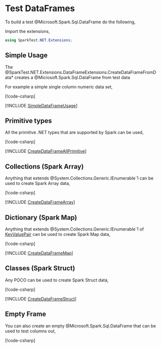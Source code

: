 # Test DataFrames

To build a test @Microsoft.Spark.Sql.DataFrame do the following,

Import the extensions,

```csharp
using SparkTest.NET.Extensions;
```

## Simple Usage

The @SparkTest.NET.Extensions.DataFrameExtensions.CreateDataFrameFromData*
creates a @Microsoft.Spark.Sql.DataFrame from test data

For example a simple single column numeric data set,

[!code-csharp[](../../SparkTest.NET.Tests/DataFrameExtensionTests.cs#SimpleDataFrameUsage)]

[!INCLUDE [SimpleDataFrameUsage](../../SparkTest.NET.Tests/__examples__/DataFrameExtensionTests.Case1.md)]

## Primitive types

All the primitive .NET types that are supported by Spark can be used,

[!code-csharp[](../../SparkTest.NET.Tests/DataFrameExtensionTests.cs#CreateDataFrameAllPrimitive)]

[!INCLUDE [CreateDataFrameAllPrimitive](../../SparkTest.NET.Tests/__examples__/DataFrameExtensionTests.Case2.md)]

## Collections (Spark Array)

Anything that extends @System.Collections.Generic.IEnumerable`1 can be used to
create Spark Array data,

[!code-csharp[](../../SparkTest.NET.Tests/DataFrameExtensionTests.cs#CreateDataFrameArray)]

[!INCLUDE [CreateDataFrameArray](../../SparkTest.NET.Tests/__examples__/DataFrameExtensionTests.Case3.md)]

## Dictionary (Spark Map)

Anything that extends @System.Collections.Generic.IEnumerable`1
of [KeyValuePair](https://learn.microsoft.com/en-us/dotnet/api/system.collections.generic.keyvaluepair-2)
can be used to create Spark Map data,

[!code-csharp[](../../SparkTest.NET.Tests/DataFrameExtensionTests.cs#CreateDataFrameMap)]

[!INCLUDE [CreateDataFrameMap](../../SparkTest.NET.Tests/__examples__/DataFrameExtensionTests.Case4.md)]

## Classes (Spark Struct)

Any POCO can be used to create Spark Struct data,

[!code-csharp[](../../SparkTest.NET.Tests/DataFrameExtensionTests.cs#CreateDataFrameStruct)]

[!INCLUDE [CreateDataFrameStruct](../../SparkTest.NET.Tests/__examples__/DataFrameExtensionTests.Case6.md)]

## Empty Frame

You can also create an empty @Microsoft.Spark.Sql.DataFrame that can be used to
test columns out,

[!code-csharp[](../../SparkTest.NET.Tests/SparkSessionFactoryTests.cs#EmptyDataFrame)]
